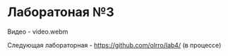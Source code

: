 #  Лаборатоная №3

Видео - video.webm

Следующая лабораторная - https://github.com/olrro/lab4/ (в процессе)
